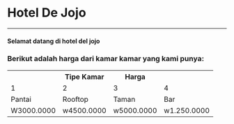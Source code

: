 # Hotel De Jojo
<hr>

#### Selamat datang di hotel del jojo

### Berikut adalah harga dari kamar kamar yang kami punya:

<table>
    <tr>
        <th> </th>
        <th>Tipe Kamar</th>
        <th>Harga</th>
    </tr>
    <tr>
        <td>1</td>
        <td>2</td>
        <td>3</td>
        <td>4</td>
    </tr>
    <tr>
        <td>Pantai</td>
        <td>Rooftop</td>
        <td>Taman</td>
        <td>Bar</td>
    </tr>
    <tr>
        <td>W3000.0000</td>
        <td>w4500.0000</td>
        <td>w5000.0000</td>
        <td>w1.250.0000</td>
    </tr>
</table>